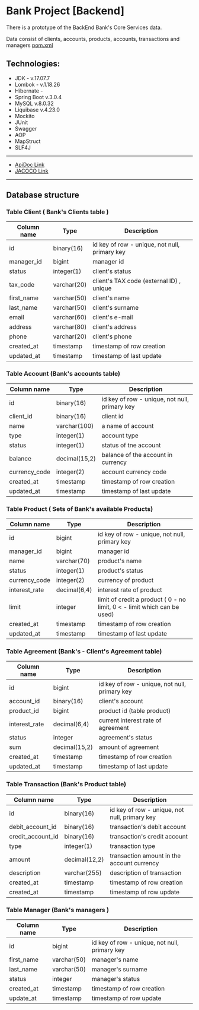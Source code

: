 # Bank Project [Backend]

There is a prototype of the BackEnd Bank's Core Services data.

Data consist of clients, accounts, products, accounts, transactions and managers
[pom.xml](pom.xml)

## Technologies:

- JDK - v.17.07.7
- Lombok - v.1.18.26
- Hibernate - 
- Spring Boot v.3.0.4
- MySQL v.8.0.32
- Liquibase v.4.23.0
- Mockito
- JUnit
- Swagger
- AOP
- MapStruct
- SLF4J

___

* [ApiDoc Link](http://localhost:8080/swagger-ui/index.html)
* [JACOCO Link](http://localhost:63342/BankProj/target/site/jacoco/index.html)

___

## Database structure

### Table Client ( Bank's Clients table )

| Column name | Type        | Description                                   |
|-------------|-------------|-----------------------------------------------|
| id          | binary(16)  | id key of row - unique, not null, primary key | 
| manager_id  | bigint      | manager id                                    |
| status      | integer(1)  | client's status                               |
| tax_code    | varchar(20) | client's TAX code (external ID) , unique      |
| first_name  | varchar(50) | client's name                                 |
| last_name   | varchar(50) | client's surname                              |
| email       | varchar(60) | client's e-mail                               |                               
| address     | varchar(80) | client's address                              |
| phone       | varchar(20) | client's phone                                |                                
| created_at  | timestamp   | timestamp of row creation                     |
| updated_at  | timestamp   | timestamp of last update                      |

### Table Account (Bank's accounts table)

| Column name   | Type          | Description                                   |
|---------------|---------------|-----------------------------------------------|
| id            | binary(16)    | id key of row - unique, not null, primary key |
| client_id     | binary(16)    | client id                                     |         
| name          | varchar(100)  | a name of account                             |                              
| type          | integer(1)    | account type                                  |                                   
| status        | integer(1)    | status of tne account                         |                          
| balance       | decimal(15,2) | balance of the account in currency            | 
| currency_code | integer(2)    | account currency code                         |                          
| created_at    | timestamp     | timestamp of row creation                     |
| updated_at    | timestamp     | timestamp of last update                      |

### Table Product ( Sets of Bank's available Products)

| Column name   | Type         | Description                                                              |
|---------------|--------------|--------------------------------------------------------------------------|
| id            | bigint       | id key of row - unique, not null, primary key                            |
| manager_id    | bigint       | manager id                                                               |
| name          | varchar(70)  | product's name                                                           |
| status        | integer(1)   | product's status                                                         |
| currency_code | integer(2)   | currency of product                                                      |
| interest_rate | decimal(6,4) | interest rate of product                                                 |
| limit         | integer      | limit of credit a product ( 0 - no limit, 0 < - limit which can be used) |
| created_at    | timestamp    | timestamp of row creation                                                |
| updated_at    | timestamp    | timestamp of last update                                                 |

### Table Agreement (Bank's - Client's  Agreement table)

| Column name   | Type          | Description                                   |
|---------------|---------------|-----------------------------------------------|
| id            | bigint        | id key of row - unique, not null, primary key |
| account_id    | binary(16)    | client's account                              | 
| product_id    | bigint        | product id (table product)                    | 
| interest_rate | decimal(6,4)	 | current interest rate of agreement            | 
| status        | integer       | agreement's status                            | 
| sum           | decimal(15,2) | amount of agreement                           | 
| created_at    | timestamp     | timestamp of row creation                     | 
| updated_at    | timestamp     | timestamp of last update                      | 

### Table Transaction (Bank's Product table)

| Column name        | Type          | Description                                   |
|--------------------|---------------|-----------------------------------------------|
| 	id                | binary(16)    | id key of row - unique, not null, primary key | 
| 	debit_account_id  | binary(16)    | transaction's debit account                   | 
| 	credit_account_id | binary(16)    | transaction's credit account                  | 
| 	type              | integer(1)    | transaction type                              | 
| 	amount            | decimal(12,2) | transaction amount in the account currency    | 
| 	description       | varchar(255)  | description of transaction                    | 
| 	created_at        | timestamp     | timestamp of row creation                     |     
| 	created_at        | timestamp     | timestamp of row update                       | 

### Table Manager (Bank's managers )

| Column name | Type        | Description                                   |
|-------------|-------------|-----------------------------------------------|
| 	id         | bigint      | id key of row - unique, not null, primary key | 
| 	first_name | varchar(50) | manager's name                                | 
| 	last_name  | varchar(50) | manager's surname                             | 
| 	status     | integer     | manager's status                              | 
| 	created_at | timestamp   | timestamp of row creation                     | 
| 	update_at  | timestamp   | timestamp of row update                       |